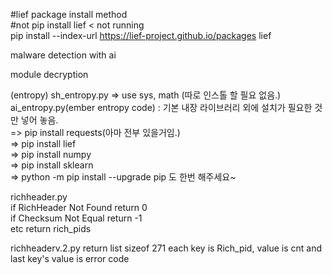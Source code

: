 
#lief package install method  
#not pip install lief < not running  
pip install --index-url  https://lief-project.github.io/packages lief  
  
malware detection with ai

module decryption


(entropy)
sh_entropy.py => use sys, math (따로 인스톨 할 필요 없음.)  
ai_entropy.py(ember entropy code) : 기본 내장 라이브러리 외에 설치가 필요한 것만 넣어 놓음.  
=> pip install requests(아마 전부 있을거임.)  
=> pip install lief  
=> pip install numpy  
=> pip install sklearn  
=> python -m pip install --upgrade pip 도 한번 해주세요~  

richheader.py   
if RichHeader Not Found return 0    
if Checksum Not Equal return -1   
etc return rich_pids   

richheaderv.2.py
return list sizeof 271
each key is Rich_pid, value is cnt and last key's value is error code
